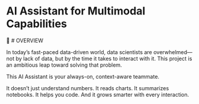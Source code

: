 # AI Assistant for Multimodal Capabilities

🧠 # OVERVIEW

In today’s fast-paced data-driven world, data scientists are overwhelmed—not by lack of data, but by the time it takes to interact with it. This project is an ambitious leap toward solving that problem.

This AI Assistant is your always-on, context-aware teammate.

It doesn’t just understand numbers. It reads charts. It summarizes notebooks. It helps you code. And it grows smarter with every interaction.

